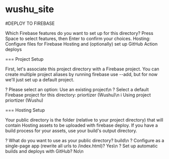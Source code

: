 # wushu_site

#DEPLOY TO FIREBASE

 Which Firebase features do you want to set up for this directory? Press Space to select features, then Enter to confirm your choices. 
Hosting: Configure files for Firebase Hosting and (optionally) set up GitHub Action deploys

=== Project Setup

First, let's associate this project directory with a Firebase project.
You can create multiple project aliases by running firebase use --add, 
but for now we'll just set up a default project.

? Please select an option: Use an existing project\n
? Select a default Firebase project for this directory: priortizer (Wushu)\n
i  Using project priortizer (Wushu)

=== Hosting Setup

Your public directory is the folder (relative to your project directory) that
will contain Hosting assets to be uploaded with firebase deploy. If you
have a build process for your assets, use your build's output directory.

? What do you want to use as your public directory? build\n
? Configure as a single-page app (rewrite all urls to /index.html)? Yes\n
? Set up automatic builds and deploys with GitHub? No\n
